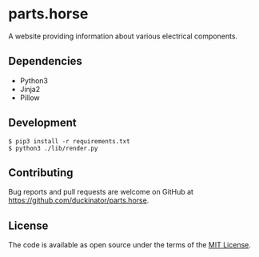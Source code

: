 # parts.horse

A website providing information about various electrical components.

## Dependencies

* Python3
* Jinja2
* Pillow

## Development

```
$ pip3 install -r requirements.txt
$ python3 ./lib/render.py
```

## Contributing

Bug reports and pull requests are welcome on GitHub at
https://github.com/duckinator/parts.horse.

## License

The code is available as open source under the terms of the
[MIT License](https://opensource.org/licenses/MIT).
